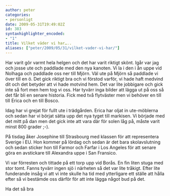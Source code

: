 ```yaml
---
author: peter
categories:
- personligt
date: 2009-05-31T19:49:02Z
id: 383
syntaxhighlighter_encoded:
- "1"
title: Vilket väder vi har…..
aliases: ["peter/2009/05/31/vilket-vader-vi-har/"]
---
```


Har varit gôr varmt hela helgen och det har varit riktigt skönt. Igår var jag och josse ute och paddlade med den nya kanoten. Vi la i den i ån uppe vid Nolhaga och paddlade oss ner till Mjörn. Väl ute på Mjörn så paddlade vi över till en ö. Det gick riktigt bra och vi förstod varför, vi hade haft medvind dit och det betyder att vi hade motvind hem. Det var lite jobbigare och gick inte så fort men hem tog vi oss. Har tyvärr inga bilder att lägga ut på oss så det får bli en senare historia. Fick med två flytväster men vi behöver en till till Erica och en till Bosco.

Idag har vi grejat för fullt ute i trädgården. Erica har oljat in ute-möblerna och sedan har vi börjat sätta upp det nya tyget till markisen. Vi började med det mitt på dan men det gick inte att vara där för solen låg på, måste varit minst 800 grader ;-).

På tisdag åker Josephine till Strasbourg med klassen för att representera Sverige i EU. Hon kommer på lördag och sedan är det bara skolavslutning och sedan sticker hon till Farmor och Farfar i Los Angeles för att senare göra en avstickare till Alexandra uppe i San Fransico.

Vi var förresten och tittade på ett torp upp vid Borås. En fin liten stuga med stor tomt. Fanns tyvärr ingen sjö i närheten så det var lite tråkigt. Efter lite funderande insåg vi att vi inte skulle ha tid med ytterligare ett ställe att hålla efter så vi bestämde oss därför för att inte lägga något bud på det. 

Ha det så bra
